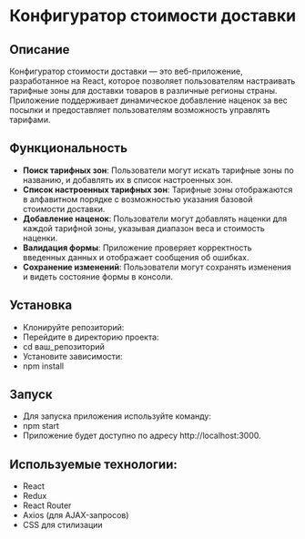 # Конфигуратор стоимости доставки

## Описание
Конфигуратор стоимости доставки — это веб-приложение, разработанное на React, которое позволяет пользователям настраивать тарифные зоны для доставки товаров в различные регионы страны. Приложение поддерживает динамическое добавление наценок за вес посылки и предоставляет пользователям возможность управлять тарифами.

## Функциональность
- **Поиск тарифных зон**: Пользователи могут искать тарифные зоны по названию, и добавлять их в список настроенных зон.
- **Список настроенных тарифных зон**: Тарифные зоны отображаются в алфавитном порядке с возможностью указания базовой стоимости доставки.
- **Добавление наценок**: Пользователи могут добавлять наценки для каждой тарифной зоны, указывая диапазон веса и стоимость наценки.
- **Валидация формы**: Приложение проверяет корректность введенных данных и отображает сообщения об ошибках.
- **Сохранение изменений**: Пользователи могут сохранять изменения и видеть состояние формы в консоли.

## Установка
- Клонируйте репозиторий:
- Перейдите в директорию проекта:
- cd ваш_репозиторий
- Установите зависимости:
- npm install
## Запуск
- Для запуска приложения используйте команду:
- npm start
- Приложение будет доступно по адресу http://localhost:3000.

## Используемые технологии:
- React
- Redux
- React Router
- Axios (для AJAX-запросов)
- CSS для стилизации

